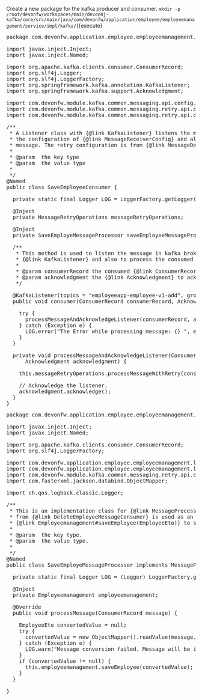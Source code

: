 Create a new package for the kafka producer and consumer.
`mkdir -p /root/devonfw/workspaces/main/devon4j-kafka/core/src/main/java/com/devonfw/application/employee/employeemanagement/service/impl/kafka/`{{execute}

<pre class="file" data-filename="devonfw/workspaces/main/devon4j-kafka/KafkaSampleApplication/core/src/main/java/com/devonfw/application/employee/employeemanagement/service/impl/kafka/SaveEmployeeConsumer.java">
package com.devonfw.application.employee.employeemanagement.service.impl.kafka;

import javax.inject.Inject;
import javax.inject.Named;

import org.apache.kafka.clients.consumer.ConsumerRecord;
import org.slf4j.Logger;
import org.slf4j.LoggerFactory;
import org.springframework.kafka.annotation.KafkaListener;
import org.springframework.kafka.support.Acknowledgment;

import com.devonfw.module.kafka.common.messaging.api.config.MessageReceiverConfig;
import com.devonfw.module.kafka.common.messaging.retry.api.client.MessageRetryOperations;
import com.devonfw.module.kafka.common.messaging.retry.api.config.MessageDefaultRetryConfig;

/**
 * A Listener class with {@link KafkaListener} listens the message for the given topic and group name. This class uses
 * the configuration of {@link MessageReceiverConfig} and also retry pattern of devon kafka to process the consumed
 * message. The retry configuration is from {@link MessageDefaultRetryConfig}.
 *
 * @param <K> the key type
 * @param <V> the value type
 *
 */
@Named
public class SaveEmployeeConsumer<K, V> {

  private static final Logger LOG = LoggerFactory.getLogger(SaveEmployeeConsumer.class);

  @Inject
  private MessageRetryOperations<K, V> messageRetryOperations;

  @Inject
  private SaveEmployeMessageProcessor<K, V> saveEmployeeMessageProcessor;

  /**
   * This method is used to listen the message in kafka broker for the given topic and group name in
   * {@link KafkaListener} and also to process the consumed message, to create an employee in the DB.
   *
   * @param consumerRecord the consumed {@link ConsumerRecord}
   * @param acknowledgment the {@link Acknowledgment} to acknowledge the listener that message has been processed.
   */

  @KafkaListener(topics = "employeeapp-employee-v1-add", groupId = "${messaging.kafka.consumer.groupId}", containerFactory = "kafkaListenerContainerFactory")
  public void consumer(ConsumerRecord<K, V> consumerRecord, Acknowledgment acknowledgment) {

    try {
      processMessageAndAcknowledgeListener(consumerRecord, acknowledgment);
    } catch (Exception e) {
      LOG.error("The Error while processing message: {} ", e);
    }
  }

  private void processMessageAndAcknowledgeListener(ConsumerRecord<K, V> consumerRecord,
      Acknowledgment acknowledgment) {

    this.messageRetryOperations.processMessageWithRetry(consumerRecord, this.saveEmployeeMessageProcessor);

    // Acknowledge the listener.
    acknowledgment.acknowledge();
  }
}
</pre>

<pre class="file" data-filename="devonfw/workspaces/main/devon4j-kafka/core/src/main/java/com/devonfw/application/employee/employeemanagement/service/impl/kafka/SaveEmployeMessageProcessor.java">
package com.devonfw.application.employee.employeemanagement.service.impl.kafka;

import javax.inject.Inject;
import javax.inject.Named;

import org.apache.kafka.clients.consumer.ConsumerRecord;
import org.slf4j.LoggerFactory;

import com.devonfw.application.employee.employeemanagement.logic.api.Employeemanagement;
import com.devonfw.application.employee.employeemanagement.logic.api.to.EmployeeEto;
import com.devonfw.module.kafka.common.messaging.retry.api.client.MessageProcessor;
import com.fasterxml.jackson.databind.ObjectMapper;

import ch.qos.logback.classic.Logger;

/**
 * This is an implementation class for {@link MessageProcessor}. Here in this sample application the consumed message
 * from {@link DeleteEmployeeMessageConsumer} is used as an information for
 * {@link Employeemanagement#saveEmployee(EmployeeEto)} to save as an employee in the DB.
 *
 * @param <K> the key type.
 * @param <V> the value type.
 *
 */
@Named
public class SaveEmployeMessageProcessor<K, V> implements MessageProcessor<K, V> {

  private static final Logger LOG = (Logger) LoggerFactory.getLogger(SaveEmployeMessageProcessor.class);

  @Inject
  private Employeemanagement employeemanagement;

  @Override
  public void processMessage(ConsumerRecord<K, V> message) {

    EmployeeEto convertedValue = null;
    try {
      convertedValue = new ObjectMapper().readValue(message.value().toString(), EmployeeEto.class);
    } catch (Exception e) {
      LOG.warn("Message conversion failed. Message will be ignored.", e);
    }
    if (convertedValue != null) {
      this.employeemanagement.saveEmployee(convertedValue);
    }
  }

}

</pre>